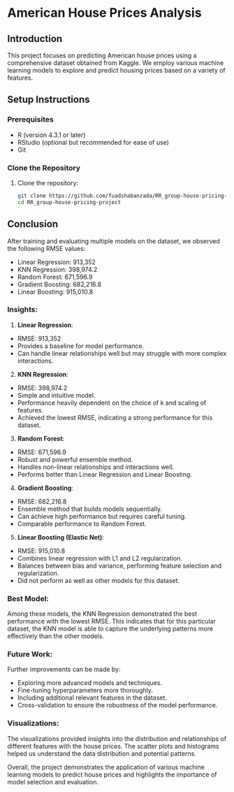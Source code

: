 # American House Prices Analysis

## Introduction
This project focuses on predicting American house prices using a comprehensive dataset obtained from Kaggle. We employ various machine learning models to explore and predict housing prices based on a variety of features.

## Setup Instructions

### Prerequisites
- R (version 4.3.1 or later)
- RStudio (optional but recommended for ease of use)
- Git

### Clone the Repository
1. Clone the repository:
   ```sh
   git clone https://github.com/fuadshabanzada/RR_group-house-pricing-project.git
   cd RR_group-house-pricing-project

## Conclusion

After training and evaluating multiple models on the dataset, we observed the following RMSE values:

  - Linear Regression: 913,352
- KNN Regression: 398,974.2
- Random Forest: 671,596.9
- Gradient Boosting: 682,216.8
- Linear Boosting: 915,010.8

### Insights:

1. **Linear Regression**:
  - RMSE: 913,352
- Provides a baseline for model performance.
- Can handle linear relationships well but may struggle with more complex interactions.

2. **KNN Regression**:
  - RMSE: 398,974.2
- Simple and intuitive model.
- Performance heavily dependent on the choice of k and scaling of features.
- Achieved the lowest RMSE, indicating a strong performance for this dataset.

3. **Random Forest**:
  - RMSE: 671,596.9
- Robust and powerful ensemble method.
- Handles non-linear relationships and interactions well.
- Performs better than Linear Regression and Linear Boosting.

4. **Gradient Boosting**:
  - RMSE: 682,216.8
- Ensemble method that builds models sequentially.
- Can achieve high performance but requires careful tuning.
- Comparable performance to Random Forest.

5. **Linear Boosting (Elastic Net)**:
  - RMSE: 915,010.8
- Combines linear regression with L1 and L2 regularization.
- Balances between bias and variance, performing feature selection and regularization.
- Did not perform as well as other models for this dataset.

### Best Model:
Among these models, the KNN Regression demonstrated the best performance with the lowest RMSE. This indicates that for this particular dataset, the KNN model is able to capture the underlying patterns more effectively than the other models.

### Future Work:
Further improvements can be made by:
  - Exploring more advanced models and techniques.
- Fine-tuning hyperparameters more thoroughly.
- Including additional relevant features in the dataset.
- Cross-validation to ensure the robustness of the model performance.

### Visualizations:
The visualizations provided insights into the distribution and relationships of different features with the house prices. The scatter plots and histograms helped us understand the data distribution and potential patterns.

Overall, the project demonstrates the application of various machine learning models to predict house prices and highlights the importance of model selection and evaluation.
